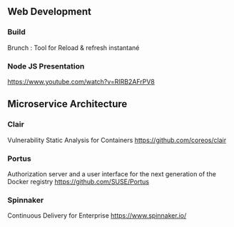 ## Web Development
### Build
Brunch : Tool for Reload & refresh instantané
### Node JS Presentation
https://www.youtube.com/watch?v=RIRB2AFrPV8

## Microservice Architecture
### Clair
Vulnerability Static Analysis for Containers
https://github.com/coreos/clair
### Portus
Authorization server and a user interface for the next generation of the Docker registry
https://github.com/SUSE/Portus

### Spinnaker
Continuous Delivery for Enterprise
https://www.spinnaker.io/
